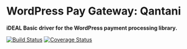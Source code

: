 # WordPress Pay Gateway: Qantani

**iDEAL Basic driver for the WordPress payment processing library.**

[![Build Status](https://travis-ci.org/wp-pay-gateways/qantani.svg?branch=develop)](https://travis-ci.org/wp-pay-gateways/qantani)
[![Coverage Status](https://coveralls.io/repos/wp-pay-gateways/qantani/badge.png?branch=develop)](https://coveralls.io/r/wp-pay-gateways/qantani?branch=develop)
